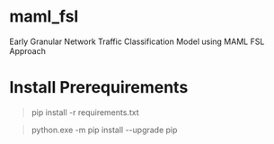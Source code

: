 # maml_fsl
Early Granular Network Traffic Classification Model using MAML FSL Approach


# Install Prerequirements
  > pip install -r requirements.txt

  > python.exe -m pip install --upgrade pip
